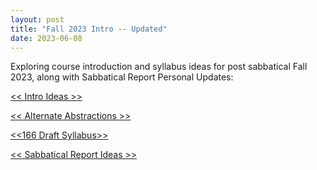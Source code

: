 ```yaml
---
layout: post
title: "Fall 2023 Intro -- Updated"
date: 2023-06-08
---
```


Exploring course introduction and syllabus ideas for post sabbatical Fall 2023, along with Sabbatical Report Personal Updates:

[<< Intro Ideas >>](https://drive.google.com/file/d/1NdeodjIOtcEEh2j3NHBuxjqyHYKA_qKj/view?usp=sharing)   

[<< Alternate Abstractions >>](https://drive.google.com/file/d/1q4B7hStrCgSm_dqK6J-nBDR_No80YDZI/view?usp=sharing)   

[<<166 Draft Syllabus>>](https://drive.google.com/file/d/1DicuTiN28r0cl3ZnHiDpAB5cur60h6yL/view?usp=sharing)

[<< Sabbatical Report Ideas >>](https://drive.google.com/file/d/1Nt9fqyyOg_E3iHaKsQKNyLaLe8mPw8Hf/view?usp=sharing) 
